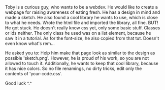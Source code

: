 Toby is a curious guy, who wants to be a webdev.
He would like to create a webpage for raising awareness of eating fresh.
He has a design in mind and made a sketch.
He also found a cool library he wants to use, which is close to what he needs.
Wrote the html file and imported the library, all fine.
BUT!
He got stuck.
He doesn't really know css yet, only some basic stuff. Classes or ids neither.
The only class he used was on a list element, because he saw it in a tutorial.
As for the font-size, he also copied from that tut. Doesn't even know what's rem...

He asked you to:
Help him make that page look as similar to the design as possible 'sketch.png'.
However, he is proud of his work, so you are not allowed to touch it.
Additionally, he wants to keep that cool library, because it has nice colors.
So no file renamings, no dirty tricks, edit only the contents of 'your-code.css'.

Good luck ^.^